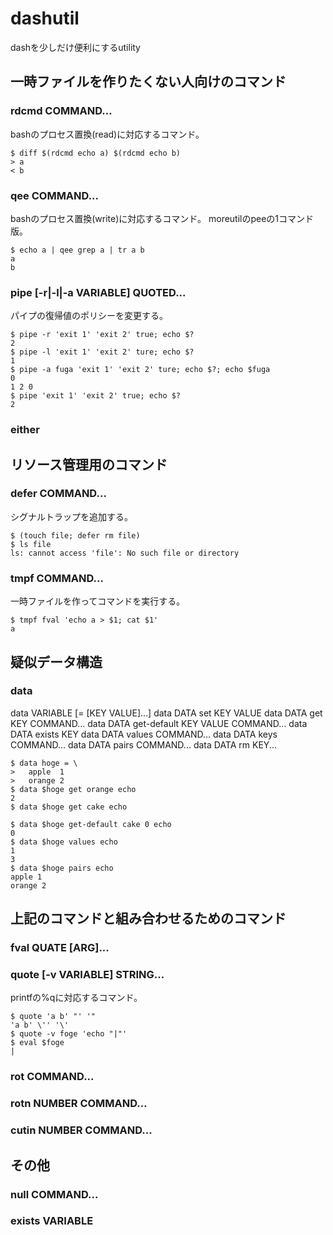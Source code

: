 # dashutil

dashを少しだけ便利にするutility

## 一時ファイルを作りたくない人向けのコマンド

### rdcmd COMMAND...

bashのプロセス置換(read)に対応するコマンド。

```
$ diff $(rdcmd echo a) $(rdcmd echo b)
> a
< b
```
### qee COMMAND...

bashのプロセス置換(write)に対応するコマンド。
moreutilのpeeの1コマンド版。

```
$ echo a | qee grep a | tr a b
a
b
```

### pipe \[-r|-l|-a VARIABLE\] QUOTED...

パイプの復帰値のポリシーを変更する。

```
$ pipe -r 'exit 1' 'exit 2' true; echo $?
2
$ pipe -l 'exit 1' 'exit 2' ture; echo $?
1
$ pipe -a fuga 'exit 1' 'exit 2' ture; echo $?; echo $fuga
0
1 2 0
$ pipe 'exit 1' 'exit 2' true; echo $?
2
```
### either

## リソース管理用のコマンド

### defer COMMAND...

シグナルトラップを追加する。

```
$ (touch file; defer rm file)
$ ls file
ls: cannot access 'file': No such file or directory
```

### tmpf COMMAND...

一時ファイルを作ってコマンドを実行する。

```
$ tmpf fval 'echo a > $1; cat $1'
a
```

## 疑似データ構造

### data
data VARIABLE \[= \[KEY VALUE\]...\]
data DATA set KEY VALUE
data DATA get KEY COMMAND...
data DATA get-default KEY VALUE COMMAND...
data DATA exists KEY
data DATA values COMMAND...
data DATA keys COMMAND...
data DATA pairs COMMAND...
data DATA rm KEY...

```
$ data hoge = \
>   apple  1
>   orange 2
$ data $hoge get orange echo
2
$ data $hoge get cake echo

$ data $hoge get-default cake 0 echo
0
$ data $hoge values echo
1
3
$ data $hoge pairs echo
apple 1
orange 2
```

## 上記のコマンドと組み合わせるためのコマンド

### fval QUATE \[ARG\]...

### quote \[-v VARIABLE\] STRING...

printfの%qに対応するコマンド。

```
$ quote 'a b' "' '"
'a b' \'' '\'
$ quote -v foge 'echo "|"'
$ eval $foge
|
```

### rot COMMAND...

### rotn NUMBER COMMAND...

### cutin NUMBER COMMAND...

## その他

### null COMMAND...

### exists VARIABLE




